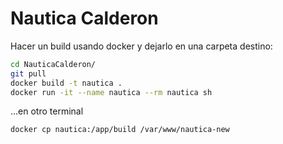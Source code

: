 # Nautica Calderon

Hacer un build usando docker y dejarlo en una carpeta destino:

```bash
cd NauticaCalderon/
git pull
docker build -t nautica .
docker run -it --name nautica --rm nautica sh
```

...en otro terminal

```bash
docker cp nautica:/app/build /var/www/nautica-new
```
